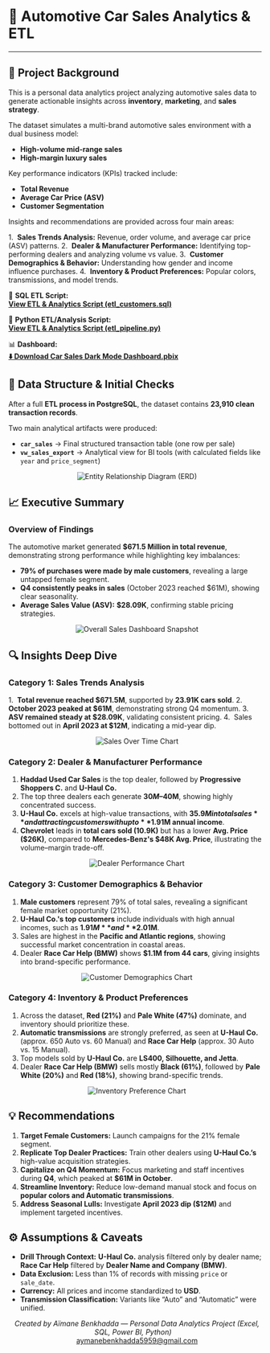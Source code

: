 # 🚗 Automotive Car Sales Analytics & ETL

---

## 📘 Project Background

This is a personal data analytics project analyzing automotive sales data to generate actionable insights across **inventory**, **marketing**, and **sales strategy**.

The dataset simulates a multi-brand automotive sales environment with a dual business model:

* **High-volume mid-range sales**
* **High-margin luxury sales**

Key performance indicators (KPIs) tracked include:

* **Total Revenue**
* **Average Car Price (ASV)**
* **Customer Segmentation**

Insights and recommendations are provided across four main areas:

1.  **Sales Trends Analysis:** Revenue, order volume, and average car price (ASV) patterns.
2.  **Dealer & Manufacturer Performance:** Identifying top-performing dealers and analyzing volume vs value.
3.  **Customer Demographics & Behavior:** Understanding how gender and income influence purchases.
4.  **Inventory & Product Preferences:** Popular colors, transmissions, and model trends.

🔗 **SQL ETL Script:**  
**[View ETL & Analytics Script (etl_customers.sql)](https://github.com/aymaneben595/Automotive-Car-Sales-Analytics-ETL-/blob/b95acd9c102d59b0a3d4ecc820e2744f814c451d/Car%20Sales%20Project/VSCode%2C%20SQL%20%26%20Python/SQL/etl_customers.sql)**

🐍 **Python ETL/Analysis Script:**  
**[View ETL & Analytics Script (etl_pipeline.py)](https://github.com/aymaneben595/Automotive-Car-Sales-Analytics-ETL-/blob/91aa422c8a860525c715f1fa89fa657c7a17abad/VSCode%2C%20SQL%20%26%20Python/Python/etl_pipeline.py)**

📊 **Dashboard:**  
**[⬇️ Download Car Sales Dark Mode Dashboard.pbix](https://github.com/aymaneben595/Automotive-Car-Sales-Analytics-ETL-/raw/ff5795cbf8b7f39ac0d61cc357a358097059f840/Power%20Bi/Car%20Sales%20Dark%20Mode%20Dashboard.pbix)**

## 🧩 Data Structure & Initial Checks

After a full **ETL process in PostgreSQL**, the dataset contains **23,910 clean transaction records**.

Two main analytical artifacts were produced:

* **`car_sales`** → Final structured transaction table (one row per sale)
* **`vw_sales_export`** → Analytical view for BI tools (with calculated fields like `year` and `price_segment`)

<p align="center">
  <img src="Images/car_sales_erd.png" alt="Entity Relationship Diagram (ERD)">
</p>

## 📈 Executive Summary

### Overview of Findings

The automotive market generated **$671.5 Million in total revenue**, demonstrating strong performance while highlighting key imbalances:

* **79% of purchases were made by male customers**, revealing a large untapped female segment.
* **Q4 consistently peaks in sales** (October 2023 reached $61M), showing clear seasonality.
* **Average Sales Value (ASV):** **$28.09K**, confirming stable pricing strategies.

<p align="center">
  <img src="Images/dash.PNG" alt="Overall Sales Dashboard Snapshot">
</p>

## 🔍 Insights Deep Dive

### **Category 1: Sales Trends Analysis**

1.  **Total revenue reached $671.5M**, supported by **23.91K cars sold**.
2.  **October 2023 peaked at $61M**, demonstrating strong Q4 momentum.
3.  **ASV remained steady at $28.09K**, validating consistent pricing.
4.  Sales bottomed out in **April 2023 at $12M**, indicating a mid-year dip.

<p align="center">
  <img src="Images/over.PNG" alt="Sales Over Time Chart">
</p>

### **Category 2: Dealer & Manufacturer Performance**

1. **Haddad Used Car Sales** is the top dealer, followed by **Progressive Shoppers C.** and **U-Haul Co.**  
2. The top three dealers each generate **$30M–$40M**, showing highly concentrated success.  
3. **U-Haul Co.** excels at high-value transactions, with **$35.9M in total sales** and attracting customers with up to **$1.91M annual income**.  
4. **Chevrolet** leads in **total cars sold (10.9K)** but has a lower **Avg. Price ($26K)**, compared to **Mercedes-Benz's $48K Avg. Price**, illustrating the volume–margin trade-off.

<p align="center">
  <img src="Images/dealer.PNG" alt="Dealer Performance Chart">
</p>

### **Category 3: Customer Demographics & Behavior**

1. **Male customers** represent 79% of total sales, revealing a significant female market opportunity (21%).  
2. **U-Haul Co.'s top customers** include individuals with high annual incomes, such as **$1.91M** and **$2.01M**.  
3. Sales are highest in the **Pacific and Atlantic regions**, showing successful market concentration in coastal areas.  
4. Dealer **Race Car Help (BMW)** shows **$1.1M from 44 cars**, giving insights into brand-specific performance.

<p align="center">
  <img src="Images/dash2.PNG" alt="Customer Demographics Chart">
</p>

### **Category 4: Inventory & Product Preferences**

1. Across the dataset, **Red (21%)** and **Pale White (47%)** dominate, and inventory should prioritize these.  
2. **Automatic transmissions** are strongly preferred, as seen at **U-Haul Co.** (approx. 650 Auto vs. 60 Manual) and **Race Car Help** (approx. 30 Auto vs. 15 Manual).  
3. Top models sold by **U-Haul Co.** are **LS400, Silhouette, and Jetta**.  
4. Dealer **Race Car Help (BMW)** sells mostly **Black (61%)**, followed by **Pale White (20%)** and **Red (18%)**, showing brand-specific trends.

<p align="center">
  <img src="Images/dash3.PNG" alt="Inventory Preference Chart">
</p>

## 💡 Recommendations

1. **Target Female Customers:** Launch campaigns for the 21% female segment.  
2. **Replicate Top Dealer Practices:** Train other dealers using **U-Haul Co.’s** high-value acquisition strategies.  
3. **Capitalize on Q4 Momentum:** Focus marketing and staff incentives during **Q4**, which peaked at **$61M in October**.  
4. **Streamline Inventory:** Reduce low-demand manual stock and focus on **popular colors and Automatic transmissions**.  
5. **Address Seasonal Lulls:** Investigate **April 2023 dip ($12M)** and implement targeted incentives.

## ⚙️ Assumptions & Caveats

* **Drill Through Context:** **U-Haul Co.** analysis filtered only by dealer name; **Race Car Help** filtered by **Dealer Name and Company (BMW)**.
* **Data Exclusion:** Less than 1% of records with missing `price` or `sale_date`.
* **Currency:** All prices and income standardized to **USD**.
* **Transmission Classification:** Variants like “Auto” and “Automatic” were unified.

<p align="center">
  <i>Created by Aïmane Benkhadda — Personal Data Analytics Project (Excel, SQL, Power BI, Python)</i>
  <br>
  <a href="mailto:aymanebenkhadda5959@gmail.com">aymanebenkhadda5959@gmail.com</a>
</p>
